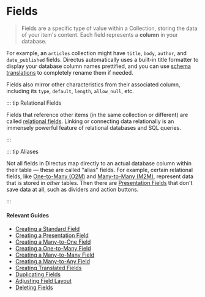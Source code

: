 # Fields

> Fields are a specific type of value within a Collection, storing the data of your item's content. Each field
> represents a **column** in your database.

For example, an `articles` collection might have `title`, `body`, `author`, and `date_published` fields. Directus
automatically uses a built-in title formatter to display your database column names prettified, and you can use
[schema translations](/concepts/translations/#schema-translations) to completely rename them if needed.

Fields also mirror other characteristics from their associated column, including its `type`, `default`, `length`,
`allow_null`, etc.

::: tip Relational Fields

Fields that reference other items (in the same collection or different) are called
[relational fields](/concepts/relationships/). Linking or connecting data relationally is an immensely powerful feature
of relational databases and SQL queries.

:::

::: tip Aliases

Not all fields in Directus map directly to an actual database column within their table — these are called "alias"
fields. For example, certain relational fields, like [One-to-Many (O2M)](/concepts/relationships/#one-to-many-o2m) and
[Many-to-Many (M2M)](/concepts/relationships/#many-to-many-m2m), represent data that is stored in _other_ tables. Then
there are [Presentation Fields](/guides/field-types/presentation-field/) that don't save data at all, such as dividers
and action buttons.

:::

#### Relevant Guides

- [Creating a Standard Field](/guides/field-types/standard-field)
- [Creating a Presentation Field](/guides/field-types/presentation-field)
- [Creating a Many-to-One Field](/guides/field-types/many-to-one-field)
- [Creating a One-to-Many Field](/guides/field-types/one-to-many-field)
- [Creating a Many-to-Many Field](/guides/field-types/many-to-many-field)
- [Creating a Many-to-Any Field](/guides/field-types/many-to-any-field)
- [Creating Translated Fields](/guides/field-types/translated-fields)
- [Duplicating Fields](/guides/fields/#duplicating-a-field)
- [Adjusting Field Layout](/guides/fields/#adjusting-field-layout)
- [Deleting Fields](/guides/fields/#deleting-a-field)
